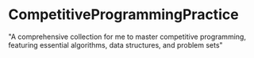 # CompetitiveProgrammingPractice
"A comprehensive collection for me to master competitive programming, featuring essential algorithms, data structures, and problem sets"
